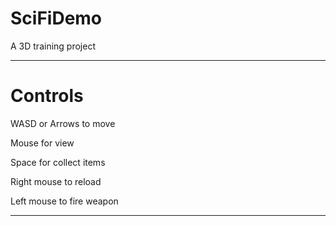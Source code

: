 # SciFiDemo
A 3D training project

-------------------------------------------------------------------------
# Controls

WASD or Arrows to move

Mouse for view

Space for collect items

Right mouse to reload

Left mouse to fire weapon

-------------------------------------------------------------------------

